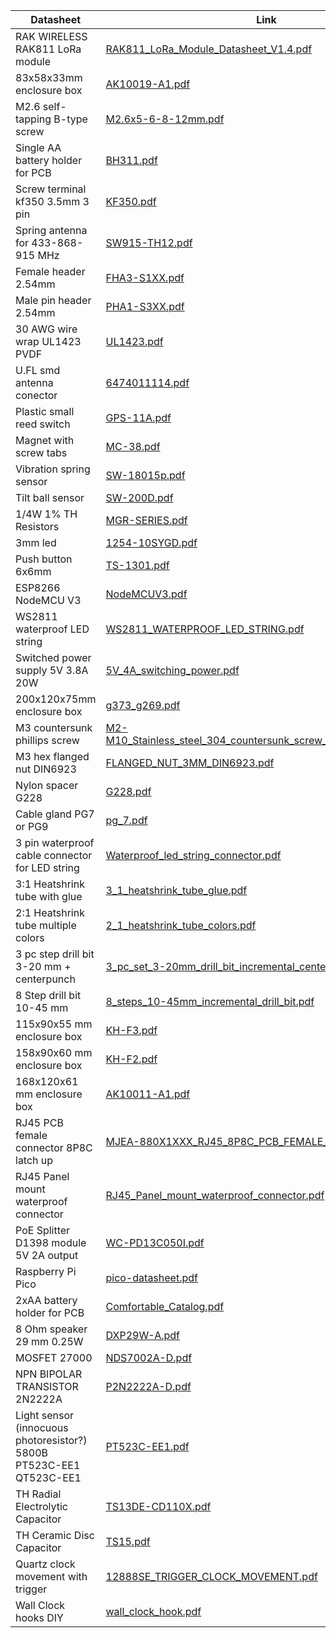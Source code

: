 | Datasheet | Link |
| --------- | ---- |
| RAK WIRELESS RAK811 LoRa module | [RAK811_LoRa_Module_Datasheet_V1.4.pdf](https://github.com/galopago/logistic/blob/master/datasheet/RAK811_LoRa_Module_Datasheet_V1.4.pdf) |
| 83x58x33mm enclosure box | [AK10019-A1.pdf](https://github.com/galopago/logistic/blob/master/datasheet/AK10019-A1.pdf) |
| M2.6 self-tapping B-type screw | [M2.6x5-6-8-12mm.pdf](https://github.com/galopago/logistic/blob/master/datasheet/M2.6x5-6-8-12mm.pdf) |
| Single AA battery holder for PCB | [BH311.pdf](https://github.com/galopago/logistic/blob/master/datasheet/BH311.pdf) |
| Screw terminal kf350 3.5mm 3 pin | [KF350.pdf](https://github.com/galopago/logistic/blob/master/datasheet/KF350.pdf) |
| Spring antenna for 433-868-915 MHz | [SW915-TH12.pdf](https://github.com/galopago/logistic/blob/master/datasheet/SW915-TH12.pdf) |
| Female header 2.54mm | [FHA3-S1XX.pdf](https://github.com/galopago/logistic/blob/master/datasheet/FHA3-S1XX.pdf) |
| Male pin header 2.54mm | [PHA1-S3XX.pdf](https://github.com/galopago/logistic/blob/master/datasheet/PHA1-S3XX.pdf) |
| 30 AWG wire wrap UL1423 PVDF | [UL1423.pdf](https://github.com/galopago/logistic/blob/master/datasheet/UL1423.pdf) |
| U.FL smd antenna conector | [6474011114.pdf](https://github.com/galopago/logistic/blob/master/datasheet/6474011114.pdf) |
| Plastic small reed switch | [GPS-11A.pdf](https://github.com/galopago/logistic/blob/master/datasheet/GPS-11A.pdf) |
| Magnet with screw tabs | [MC-38.pdf](https://github.com/galopago/logistic/blob/master/datasheet/MC-38.pdf) |
| Vibration spring sensor | [SW-18015p.pdf](https://github.com/galopago/logistic/blob/master/datasheet/SW-18015p.pdf) |
| Tilt ball sensor | [SW-200D.pdf](https://github.com/galopago/logistic/blob/master/datasheet/SW-200D.pdf) |
| 1/4W 1% TH Resistors | [MGR-SERIES.pdf](https://github.com/galopago/logistic/blob/master/datasheet/MGR-SERIES.pdf) |
| 3mm led | [1254-10SYGD.pdf](https://github.com/galopago/logistic/blob/master/datasheet/1254-10SYGD.pdf) |
| Push button 6x6mm | [TS-1301.pdf](https://github.com/galopago/logistic/blob/master/datasheet/TS-1301.pdf) |
| ESP8266 NodeMCU V3 | [NodeMCUV3.pdf](https://github.com/galopago/logistic/blob/master/datasheet/NodeMCUV3.pdf) |
| WS2811 waterproof LED string | [WS2811_WATERPROOF_LED_STRING.pdf](https://github.com/galopago/logistic/blob/master/datasheet/WS2811_WATERPROOF_LED_STRING.pdf) |
| Switched power supply 5V 3.8A 20W | [5V_4A_switching_power.pdf](https://github.com/galopago/logistic/blob/master/datasheet/5V_4A_switching_power.pdf) |
| 200x120x75mm enclosure box | [g373_g269.pdf](https://github.com/galopago/logistic/blob/master/datasheet/g373_g269.pdf) |
| M3 countersunk phillips screw | [M2-M10_Stainless_steel_304_countersunk_screw_flat_head_phillips.pdf](https://github.com/galopago/logistic/blob/master/datasheet/M2-M10_Stainless_steel_304_countersunk_screw_flat_head_phillips.pdf) |
| M3 hex flanged nut DIN6923 | [FLANGED_NUT_3MM_DIN6923.pdf](https://github.com/galopago/logistic/blob/master/datasheet/FLANGED_NUT_3MM_DIN6923.pdf) |
| Nylon spacer G228 | [G228.pdf](https://github.com/galopago/logistic/blob/master/datasheet/G228.pdf) |
| Cable gland PG7 or PG9 | [pg_7.pdf](https://github.com/galopago/logistic/blob/master/datasheet/pg_7.pdf) |
| 3 pin waterproof cable connector for LED string | [Waterproof_led_string_connector.pdf](https://github.com/galopago/logistic/blob/master/datasheet/Waterproof_led_string_connector.pdf) |
| 3:1 Heatshrink tube with glue | [3_1_heatshrink_tube_glue.pdf](https://github.com/galopago/logistic/blob/master/datasheet/3_1_heatshrink_tube_glue.pdf) |
| 2:1 Heatshrink tube multiple colors | [2_1_heatshrink_tube_colors.pdf](https://github.com/galopago/logistic/blob/master/datasheet/2_1_heatshrink_tube_colors.pdf) |
| 3 pc step drill bit 3-20 mm + centerpunch | [3_pc_set_3-20mm_drill_bit_incremental_center_punch.pdf](https://github.com/galopago/logistic/blob/master/datasheet/3_pc_set_3-20mm_drill_bit_incremental_center_punch.pdf) |
| 8 Step drill bit 10-45 mm | [8_steps_10-45mm_incremental_drill_bit.pdf](https://github.com/galopago/logistic/blob/master/datasheet/8_steps_10-45mm_incremental_drill_bit.pdf) |
| 115x90x55 mm enclosure box | [KH-F3.pdf](https://github.com/galopago/logistic/blob/master/datasheet/KH-F3.pdf) |
| 158x90x60 mm enclosure box | [KH-F2.pdf](https://github.com/galopago/logistic/blob/master/datasheet/KH-F2.pdf) |
| 168x120x61 mm enclosure box | [AK10011-A1.pdf](https://github.com/galopago/logistic/blob/master/datasheet/AK10011-A1.pdf) |
| RJ45 PCB female connector 8P8C latch up | [MJEA-880X1XXX_RJ45_8P8C_PCB_FEMALE_RA.pdf](https://github.com/galopago/logistic/blob/master/datasheet/MJEA-880X1XXX_RJ45_8P8C_PCB_FEMALE_RA.pdf) |
| RJ45 Panel mount waterproof connector | [RJ45_Panel_mount_waterproof_connector.pdf](https://github.com/galopago/logistic/blob/master/datasheet/RJ45_Panel_mount_waterproof_connector.pdf) |
| PoE Splitter D1398 module 5V 2A output | [WC-PD13C050I.pdf](https://github.com/galopago/logistic/blob/master/datasheet/WC-PD13C050I.pdf) |
| Raspberry Pi Pico | [pico-datasheet.pdf](https://github.com/galopago/logistic/blob/master/datasheet/pico-datasheet.pdf) |
| 2xAA battery holder for PCB | [Comfortable_Catalog.pdf](https://github.com/galopago/logistic/blob/master/datasheet/Comfortable_Catalog.pdf) |
| 8 Ohm speaker 29 mm 0.25W | [DXP29W-A.pdf](https://github.com/galopago/logistic/blob/master/datasheet/DXP29W-A.pdf) |
| MOSFET 27000 | [NDS7002A-D.pdf](https://github.com/galopago/logistic/blob/master/datasheet/NDS7002A-D.pdf) |
| NPN BIPOLAR TRANSISTOR 2N2222A  | [P2N2222A-D.pdf](https://github.com/galopago/logistic/blob/master/datasheet/P2N2222A-D.pdf) |
| Light sensor (innocuous photoresistor?) 5800B PT523C-EE1 QT523C-EE1  | [PT523C-EE1.pdf](https://github.com/galopago/logistic/blob/master/datasheet/PT523C-EE1.pdf) |
| TH Radial Electrolytic Capacitor | [TS13DE-CD110X.pdf](https://github.com/galopago/logistic/blob/master/datasheet/TS13DE-CD110X.pdf) |
| TH Ceramic Disc Capacitor | [TS15.pdf](https://github.com/galopago/logistic/blob/master/datasheet/TS15.pdf) |
| Quartz clock movement with trigger | [12888SE_TRIGGER_CLOCK_MOVEMENT.pdf](https://github.com/galopago/logistic/blob/master/datasheet/12888SE_TRIGGER_CLOCK_MOVEMENT.pdf) |
| Wall Clock hooks DIY | [wall_clock_hook.pdf](https://github.com/galopago/logistic/blob/master/datasheet/wall_clock_hook.pdf) |
